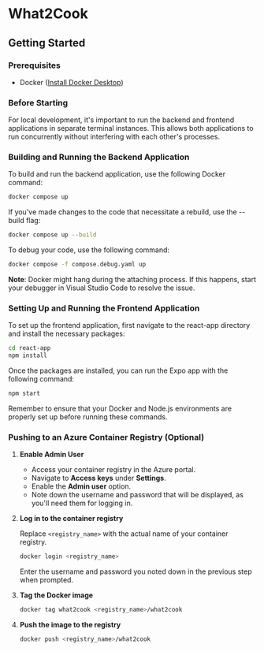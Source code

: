 # **What2Cook**

## **Getting Started**

### **Prerequisites**

- Docker ([Install Docker Desktop](https://www.docker.com/products/docker-desktop/))

### **Before Starting**

For local development, it's important to run the backend and frontend applications in separate terminal instances. This allows both applications to run concurrently without interfering with each other's processes.

### **Building and Running the Backend Application**

To build and run the backend application, use the following Docker command:

```bash
docker compose up
```

If you've made changes to the code that necessitate a rebuild, use the --build flag:

```bash
docker compose up --build
```

To debug your code, use the following command:

```bash
docker compose -f compose.debug.yaml up
```

**Note**: Docker might hang during the attaching process. If this happens, start your debugger in Visual Studio Code to resolve the issue.

### **Setting Up and Running the Frontend Application**

To set up the frontend application, first navigate to the react-app directory and install the necessary packages:

```bash
cd react-app
npm install
```

Once the packages are installed, you can run the Expo app with the following command:

```bash
npm start
```

Remember to ensure that your Docker and Node.js environments are properly set up before running these commands.

### **Pushing to an Azure Container Registry (Optional)**

1. **Enable Admin User**

   - Access your container registry in the Azure portal.
   - Navigate to **Access keys** under **Settings**.
   - Enable the **Admin user** option.
   - Note down the username and password that will be displayed, as you'll need them for logging in.

2. **Log in to the container registry**

   Replace `<registry_name>` with the actual name of your container registry.

   ```bash
   docker login <registry_name>
   ```

   Enter the username and password you noted down in the previous step when prompted.

3. **Tag the Docker image**

   ```bash
   docker tag what2cook <registry_name>/what2cook
   ```

4. **Push the image to the registry**

   ```bash
   docker push <registry_name>/what2cook
   ```

